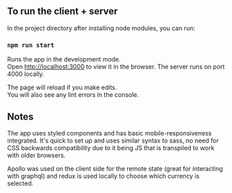 ## To run the client + server

In the project directory after installing node modules, you can run:

### `npm run start`

Runs the app in the development mode.<br>
Open [http://localhost:3000](http://localhost:3000) to view it in the browser. The server runs on port 4000 locally.

The page will reload if you make edits.<br>
You will also see any lint errors in the console.

## Notes

The app uses styled components and has basic mobile-responsiveness integrated. It's quick to set up and uses similar syntax to sass, no need for CSS backwards compatibility due to it being JS that is transpiled to work with older browsers.

Apollo was used on the client side for the remote state (great for interacting with graphql) and redux is used locally to choose which currency is selected.

